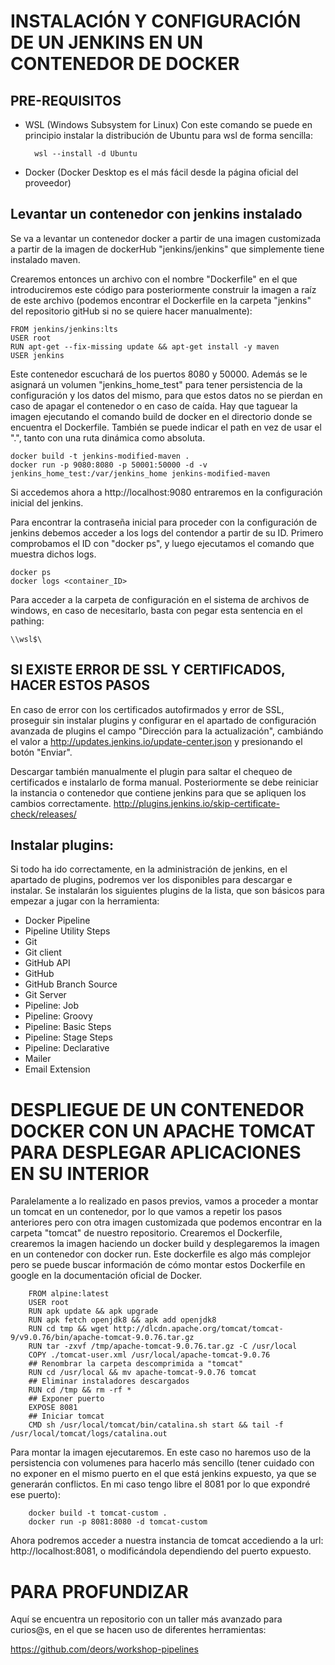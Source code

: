 # INSTALACIÓN Y CONFIGURACIÓN DE UN JENKINS EN UN CONTENEDOR DE DOCKER

## PRE-REQUISITOS

- WSL (Windows Subsystem for Linux)
Con este comando se puede en principio instalar la distribución de Ubuntu para wsl de forma sencilla:

        wsl --install -d Ubuntu

- Docker (Docker Desktop es el más fácil desde la página oficial del proveedor) 

## Levantar un contenedor con jenkins instalado

Se va a levantar un contenedor docker a partir de una imagen customizada a partir de la imagen de dockerHub "jenkins/jenkins" que simplemente tiene instalado maven.

Crearemos entonces un archivo con el nombre "Dockerfile" en el que introduciremos este código para posteriormente construir la imagen a raíz de este archivo (podemos encontrar el Dockerfile en la carpeta "jenkins" del repositorio gitHub si no se quiere hacer manualmente):

    FROM jenkins/jenkins:lts
    USER root
    RUN apt-get --fix-missing update && apt-get install -y maven
    USER jenkins

Este contenedor escuchará de los puertos 8080 y 50000. Además se le asignará un volumen "jenkins_home_test" para tener persistencia de la configuración y los datos del mismo, para que estos datos no se pierdan en caso de apagar el contenedor o en caso de caída. Hay que taguear la imagen ejecutando el comando build de docker en el directorio donde se encuentra el Dockerfile. También se puede indicar el path en vez de usar el ".", tanto con una ruta dinámica como absoluta.

    docker build -t jenkins-modified-maven .
    docker run -p 9080:8080 -p 50001:50000 -d -v jenkins_home_test:/var/jenkins_home jenkins-modified-maven

Si accedemos ahora a http://localhost:9080 entraremos en la configuración inicial del jenkins.

Para encontrar la contraseña inicial para proceder con la configuración de jenkins debemos acceder a los logs del contendor a partir de su ID. Primero comprobamos el ID con "docker ps", y luego ejecutamos el comando que muestra dichos logs.

    docker ps
    docker logs <container_ID>

Para acceder a la carpeta de configuración en el sistema de archivos de windows, en caso de necesitarlo, basta con pegar esta sentencia en el pathing:

    \\wsl$\

## SI EXISTE ERROR DE SSL Y CERTIFICADOS, HACER ESTOS PASOS

En caso de error con los certificados autofirmados y error de SSL, proseguir sin instalar plugins y configurar en el apartado de configuración avanzada de plugins el campo "Dirección para la actualización", cambiándo el valor a http://updates.jenkins.io/update-center.json y presionando el botón "Enviar". 

Descargar también manualmente el plugin para saltar el chequeo de certificados e instalarlo de forma manual. Posteriormente se debe reiniciar la instancia o contenedor que contiene jenkins para que se apliquen los cambios correctamente.
http://plugins.jenkins.io/skip-certificate-check/releases/

## Instalar plugins: 
Si todo ha ido correctamente, en la administración de jenkins, en el apartado de plugins, podremos ver los disponibles para descargar e instalar. Se instalarán los siguientes plugins de la lista, que son básicos para empezar a jugar con la herramienta:

- Docker Pipeline
- Pipeline Utility Steps
- Git
- Git client
- GitHub API
- GitHub
- GitHub Branch Source
- Git Server
- Pipeline: Job
- Pipeline: Groovy
- Pipeline: Basic Steps
- Pipeline: Stage Steps
- Pipeline: Declarative
- Mailer
- Email Extension

# DESPLIEGUE DE UN CONTENEDOR DOCKER CON UN APACHE TOMCAT PARA DESPLEGAR APLICACIONES EN SU INTERIOR

Paralelamente a lo realizado en pasos previos, vamos a proceder a montar un tomcat en un contenedor, por lo que vamos a repetir los pasos anteriores pero con otra imagen customizada que podemos encontrar en la carpeta "tomcat" de nuestro repositorio. Crearemos el Dockerfile, crearemos la imagen haciendo un docker build y desplegaremos la imagen en un contenedor con docker run. Este dockerfile es algo más complejor pero se puede buscar información de cómo montar estos Dockerfile en google en la documentación oficial de Docker.

        FROM alpine:latest
        USER root
        RUN apk update && apk upgrade
        RUN apk fetch openjdk8 && apk add openjdk8
        RUN cd tmp && wget http://dlcdn.apache.org/tomcat/tomcat-9/v9.0.76/bin/apache-tomcat-9.0.76.tar.gz
        RUN tar -zxvf /tmp/apache-tomcat-9.0.76.tar.gz -C /usr/local
        COPY ./tomcat-user.xml /usr/local/apache-tomcat-9.0.76
        ## Renombrar la carpeta descomprimida a "tomcat"
        RUN cd /usr/local && mv apache-tomcat-9.0.76 tomcat
        ## Eliminar instaladores descargados
        RUN cd /tmp && rm -rf *
        ## Exponer puerto 
        EXPOSE 8081
        ## Iniciar tomcat 
        CMD sh /usr/local/tomcat/bin/catalina.sh start && tail -f /usr/local/tomcat/logs/catalina.out

Para montar la imagen ejecutaremos. En este caso no haremos uso de la persistencia con volumenes para hacerlo más sencillo (tener cuidado con no exponer en el mismo puerto en el que está jenkins expuesto, ya que se generarán conflictos. En mi caso tengo libre el 8081 por lo que expondré ese puerto):

        docker build -t tomcat-custom .
        docker run -p 8081:8080 -d tomcat-custom

Ahora podremos acceder a nuestra instancia de tomcat accediendo a la url: http://localhost:8081, o modificándola dependiendo del puerto expuesto.


# PARA PROFUNDIZAR

Aquí se encuentra un repositorio con un taller más avanzado para curios@s, en el que se hacen uso de diferentes herramientas:

https://github.com/deors/workshop-pipelines
